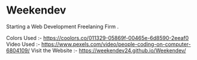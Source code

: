 # Weekendev
Starting a Web Development Freelaning Firm  .

Colors Used  :-  https://coolors.co/011329-05869f-00465e-6d8590-2eeaf0 
Video Used  :- https://www.pexels.com/video/people-coding-on-computer-6804109/
Visit the Website :- https://weekendev24.github.io/Weekendev/
